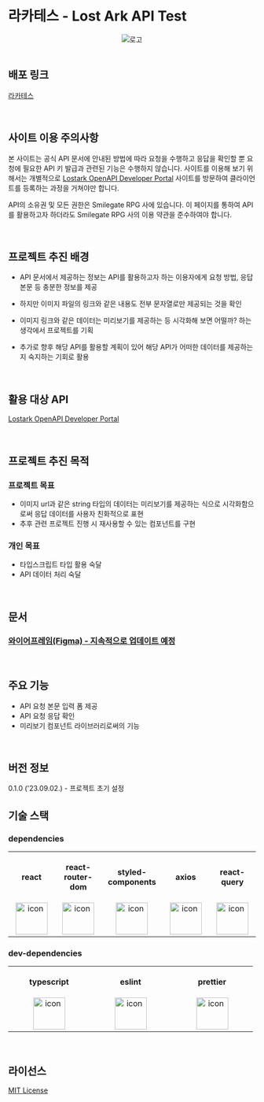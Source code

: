 # 라카테스 - Lost Ark API Test

<div align="center">
  <img src="" alt="로고"/>
</div>

<br>

## 배포 링크

[라카테스](https://lakates.netlify.app/)

<br>

## 사이트 이용 주의사항

본 사이트는 공식 API 문서에 안내된 방법에 따라 요청을 수행하고 응답을 확인할 뿐 요청에 필요한 API 키 발급과 관련된 기능은 수행하지 않습니다. 사이트를 이용해 보기 위해서는 개별적으로 [Lostark OpenAPI Developer Portal](https://developer-lostark.game.onstove.com/) 사이트를 방문하여 클라이언트를 등록하는 과정을 거쳐야만 합니다.

API의 소유권 및 모든 권한은 Smilegate RPG 사에 있습니다. 이 페이지를 통하여 API를 활용하고자 하더라도 Smilegate RPG 사의 이용 약관을 준수하여야 합니다.

<br>

## 프로젝트 추진 배경

- API 문서에서 제공하는 정보는 API를 활용하고자 하는 이용자에게 요청 방법, 응답 본문 등 충분한 정보를 제공
- 하지만 이미지 파일의 링크와 같은 내용도 전부 문자열로만 제공되는 것을 확인
- 이미지 링크와 같은 데이터는 미리보기를 제공하는 등 시각화해 보면 어떨까? 하는 생각에서 프로젝트를 기획

- 추가로 향후 해당 API를 활용할 계획이 있어 해당 API가 어떠한 데이터를 제공하는지 숙지하는 기회로 활용

<br>

## 활용 대상 API

[Lostark OpenAPI Developer Portal](https://developer-lostark.game.onstove.com/)

<br>

## 프로젝트 추진 목적

### 프로젝트 목표

- 이미지 url과 같은 string 타입의 데이터는 미리보기를 제공하는 식으로 시각화함으로써 응답 데이터를 사용자 친화적으로 표현
- 추후 관련 프로젝트 진행 시 재사용할 수 있는 컴포넌트를 구현

### 개인 목표

- 타입스크립트 타입 활용 숙달
- API 데이터 처리 숙달

<br>

## 문서

### [와이어프레임(Figma) - 지속적으로 업데이트 예정](https://www.figma.com/file/PJI2X3qNCd40go1vROfjvT/%EB%A1%9C%EC%8A%A4%ED%8A%B8%EC%95%84%ED%81%ACAPI%EC%8B%9C%EA%B0%81%ED%99%94?type=design&node-id=0%3A1&mode=design&t=LmzWxID6Gf2FnDDF-1)

<br>

## 주요 기능

- API 요청 본문 입력 폼 제공
- API 요청 응답 확인
- 미리보기 컴포넌트 라이브러리로써의 기능

<br>

## 버전 정보

0.1.0 ('23.09.02.) - 프로젝트 초기 설정

## 기술 스택

### dependencies

<table>
<tr>
<th align="center">
<img width="150" height="1">
<p> 
react
</p>
</th>
<th align="center">
<img width="150" height="1">
<p> 
react-router-dom
</p>
</th>
<th align="center">
<img width="150" height="1">
<p> 
styled-components
</p>
</th>
<th align="center">
<img width="150" height="1">
<p> 
axios
</p>
</th>
<th align="center">
<img width="150" height="1">
<p> 
react-query
</p>
</th>
</tr>
<tr>
<td align="center">
<img src="https://techstack-generator.vercel.app/react-icon.svg" alt="icon" width="65" height="65" />
</td>
<td align="center">
<img src="https://github.com/mule-heo/lost-ark-api-test/assets/83588163/030dc889-82ee-4ac4-8a89-c11b35a0b11a" alt="icon" width="65" height="65" />
</td>
<td align="center">
<img src="https://github.com/mule-heo/lost-ark-api-test/assets/83588163/b5086124-91d5-4406-9f40-bb40dc6a8914" alt="icon" color="white" width="65" height="65" />
</td>
<td align="center">
<img src="https://github.com/mule-heo/lost-ark-api-test/assets/83588163/a8ecbe50-7753-43cc-92e3-66b0ba2b979f" alt="icon" color="white" width="65" height="65" />
</td>
<td align="center">
<img src="https://github.com/mule-heo/lost-ark-api-test/assets/83588163/6ba40e0e-67fd-4873-936d-a8903ae2e036" alt="icon" color="white" width="65" height="65" />
</td>
</tr>
</table>

### dev-dependencies

<table>
<tr>
<th align="center">
<img width="150" height="1">
<p> 
typescript
</p>
</th>
<th align="center">
<img width="150" height="1">
<p> 
eslint
</p>
</th>
<th align="center">
<img width="150" height="1">
<p> 
prettier
</p>
</th>
</tr>
<tr>
<td align="center">
<img src="https://techstack-generator.vercel.app/ts-icon.svg" alt="icon" width="65" height="65" />
</td>
<td align="center">
<img src="https://techstack-generator.vercel.app/eslint-icon.svg" alt="icon" width="65" height="65" />
</td>
<td align="center">
<img src="https://techstack-generator.vercel.app/prettier-icon.svg" alt="icon" width="65" height="65" />
</td>
</tr>
</table>

<br>

## 라이선스

[MIT License](./LICENSE)

